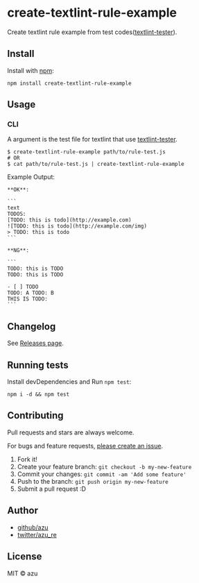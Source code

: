 # create-textlint-rule-example

Create textlint rule example from test codes([textlint-tester](https://github.com/textlint/textlint-tester "textlint-tester")).

## Install

Install with [npm](https://www.npmjs.com/):

    npm install create-textlint-rule-example

## Usage

### CLI

A argument is the test file for textlint that use [textlint-tester](https://github.com/textlint/textlint-tester "textlint-tester").

```shell-session
$ create-textlint-rule-example path/to/rule-test.js
# OR
$ cat path/to/rule-test.js | create-textlint-rule-example
```

Example Output:

    **OK**:
    
    ```
    text
    TODOS:
    [TODO: this is todo](http://example.com)
    ![TODO: this is todo](http://example.com/img)
    > TODO: this is todo
    ```
    
    **NG**:
    
    ```
    TODO: this is TODO
    TODO: this is TODO
                
    - [ ] TODO
    TODO: A TODO: B
    THIS IS TODO:
    ```


## Changelog

See [Releases page](https://github.com/textlint/create-textlint-rule-example/releases).

## Running tests

Install devDependencies and Run `npm test`:

    npm i -d && npm test

## Contributing

Pull requests and stars are always welcome.

For bugs and feature requests, [please create an issue](https://github.com/textlint/create-textlint-rule-example/issues).

1. Fork it!
2. Create your feature branch: `git checkout -b my-new-feature`
3. Commit your changes: `git commit -am 'Add some feature'`
4. Push to the branch: `git push origin my-new-feature`
5. Submit a pull request :D

## Author

- [github/azu](https://github.com/azu)
- [twitter/azu_re](https://twitter.com/azu_re)

## License

MIT © azu
